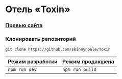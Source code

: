 # Отель «Toxin»

### [Превью сайта](https://skinnynpale.github.io/Toxin/)

### Клонировать репозиторий

`git clone https://github.com/skinnynpale/Toxin`

| Режим разработки | Режим продакшена |
| ---------------- | ---------------- |
| `npm run dev`    | `npm run build`  |
